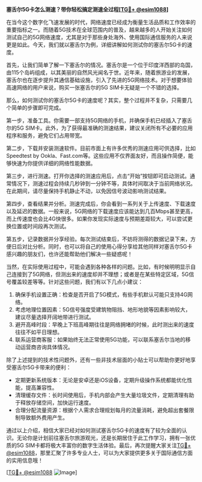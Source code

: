 **塞舌尔5G卡怎么测速？带你轻松搞定测速全过程[[TG💪+ @esim1088](https://t.me/s/esim1088)]**

在当今这个数字化飞速发展的时代，网络速度已经成为衡量生活品质和工作效率的重要指标之一。而随着5G技术在全球范围内的普及，越来越多的人开始关注如何测试自己的5G网络速度，尤其是对于那些身处海外、使用国际通信服务的人来说更是如此。今天，我们就以塞舌尔为例，详细讲解如何测试你的塞舌尔5G卡的速度。

首先，让我们简单了解一下塞舌尔的情况。塞舌尔是一个位于印度洋西部的岛国，由115个岛屿组成，以其美丽的自然风光闻名于世。近年来，随着旅游业的发展，塞舌尔也在逐步提升其通信基础设施，引入了先进的5G网络技术。对于想要体验高速网络的用户来说，购买一张塞舌尔的5G SIM卡无疑是一个不错的选择。

那么，如何测试你的塞舌尔5G卡的速度呢？其实，整个过程并不复杂，只需要几个简单的步骤即可完成。

第一步，准备工具。你需要一部支持5G网络的手机，并确保手机已经插入了塞舌尔的5G SIM卡。此外，为了获得最准确的测速结果，建议关闭所有不必要的应用程序和服务，避免它们占用带宽。

第二步，下载并安装测速软件。目前市面上有许多优秀的测速应用可供选择，比如Speedtest by Ookla、Fast.com等。这些应用不仅界面友好，而且操作简便，能够快速为你提供详细的网络性能数据。

第三步，进行测速。打开你选择的测速应用后，点击“开始”按钮即可启动测试。通常情况下，测速过程会持续几秒钟到一分钟不等，具体时间取决于当前网络状况。在此期间，请尽量保持手机静止不动，以免因信号波动影响测试结果。

第四步，查看结果并分析。测速完成后，你会看到一系列关于上传速度、下载速度以及延迟的数据。一般来说，5G网络的下载速度应该能达到几百Mbps甚至更高，而上传速度也会比4G快很多。如果你发现实际速度与预期差距较大，可以尝试更换位置或时间段再次测试。

第五步，记录数据并分享经验。每次测试结束后，不妨将测得的数据记录下来，方便日后对比分析。同时，也可以将自己的使用心得分享给其他同样对塞舌尔5G卡感兴趣的朋友们，也许还能帮助他们解决一些疑惑呢！

当然，在实际使用过程中，可能会遇到各种各样的问题。比如，有时候明明显示自己连接到了5G网络，但测出来的速度却并不理想；或者是在某些特定区域，5G信号覆盖较差等等。针对这些问题，我们有以下几点小建议：

1. 确保手机设置正确：检查是否开启了5G模式，有些手机默认可能只支持4G网络。
2. 考虑地理位置因素：5G信号强度受建筑物阻挡、地形地貌等因素影响较大，建议尽量选择开阔地带进行测试。
3. 避开高峰时段：早晚上下班高峰期往往是网络拥堵的时候，此时测出来的速度往往不如平日理想。
4. 联系运营商客服：如果始终无法正常使用5G功能，可以联系塞舌尔当地的移动运营商咨询具体情况。

除了上述提到的技术性问题外，还有一些非技术层面的小贴士可以帮助你更好地享受塞舌尔5G卡带来的便利：

- 定期更新系统版本：无论是安卓还是iOS设备，定期升级操作系统都能优化性能，提高兼容性。
- 清理缓存文件：长时间使用后，手机内部会产生大量垃圾文件，定期清理有助于释放存储空间，加快运行速度。
- 合理分配流量资源：根据个人需求合理规划每月的流量消耗，避免超出套餐限制导致额外费用产生。

通过以上介绍，相信大家已经对如何测试塞舌尔5G卡的速度有了较为全面的认识。无论你是计划前往塞舌尔旅游观光，还是长期居住于此工作学习，拥有一张优质的5G SIM卡都将极大丰富你的数字生活体验。最后，再次提醒大家关注[TG💪+ @esim1088](https://t.me/s/esim1088)，那里汇聚了许多专业人士，可以为大家提供更多关于国际通信方面的实用信息哦！

[[TG💪+ @esim1088](https://t.me/s/esim1088) ![Image](https://i.postimg.cc/4NQfJmqS/Snipaste-2025-05-13-00-14-12.png)]